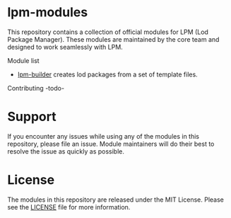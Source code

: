 # lpm-modules
This repository contains a collection of official modules for LPM (Lod Package Manager).
These modules are maintained by the core team and designed to work seamlessly with LPM.

Module list

- [lpm-builder](./lpm-builder) creates lod packages from a set of template files.


Contributing
-todo-

# Support
If you encounter any issues while using any of the modules in this repository, please file an issue.
Module maintainers will do their best to resolve the issue as quickly as possible.

# License
The modules in this repository are released under the MIT License. Please see the [LICENSE](./LICENSE) file for more information.
